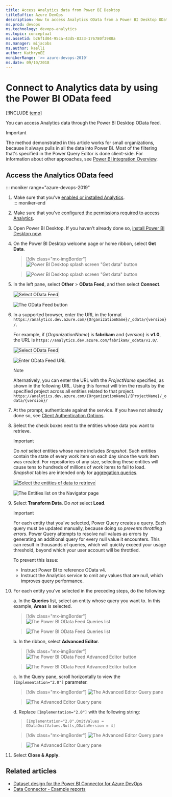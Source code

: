 ```yaml
---
title: Access Analytics data from Power BI Desktop
titleSuffix: Azure DevOps
description: How to access Analytics OData from a Power BI Desktop OData feed for Azure DevOps  
ms.prod: devops
ms.technology: devops-analytics
ms.topic: conceptual
ms.assetid: b26f1d04-95ca-43d5-8333-176780f3980a  
ms.manager: mijacobs
ms.author: kaelli
author: KathrynEE
monikerRange: '>= azure-devops-2019'
ms.date: 09/10/2018
---
```


# Connect to Analytics data by using the Power BI OData feed

[!INCLUDE [temp](../_shared/version-azure-devops.md)] 

You can access Analytics data through the Power BI Desktop OData feed. 

> [!IMPORTANT]  
> The method demonstrated in this article works for small organizations, because it always pulls in all the data into Power BI. Most of the filtering that's specified in the Power Query Editor is done client-side. For information about other approaches, see [Power BI integration Overview](overview.md). 

## Access the Analytics OData feed

::: moniker range="azure-devops-2019"

1. Make sure that you've [enabled or installed Analytics](../dashboards/analytics-extension.md).  
::: moniker-end  
1. Make sure that you've [configured the permissions required to access Analytics](analytics-security.md).  

1. Open Power BI Desktop. If you haven't already done so, [install Power BI Desktop now](https://powerbi.microsoft.com/desktop).  

1. On the Power BI Desktop welcome page or home ribbon, select **Get Data**.

	> [!div class="mx-imgBorder"] 
	> ![Power BI Desktop splash screen "Get data" button](_img/data-connector/get-data-splash-screen.png)

	> ![Power BI Desktop splash screen "Get data" button](_img/data-connector/get-data-splash-screen.png) 

1. In the left pane, select **Other** > **OData Feed**, and then select **Connect**.  

	<img src="_img/pbi2.png" alt="Select OData Feed" style="border: 1px solid #C3C3C3;" />

	![The OData Feed button](_img/pbi2.png)  

1. In a supported browser, enter the URL in the format 
`https://analytics.dev.azure.com/{OrganizationName}/_odata/{version}/`.  

   For example, if {*OrganizationName*} is **fabrikam** and {*version*} is **v1.0**, the URL is `https://analytics.dev.azure.com/fabrikam/_odata/v1.0/`.

   <img src="_img/pbi3.png" alt="Select OData Feed" style="border: 1px solid #C3C3C3;" />

    ![Enter OData Feed URL](_img/pbi3.png)  

   > [!NOTE]  
   >Alternatively, you can enter the URL with the *ProjectName* specified, as shown in the following URL. Using this format will trim the results by the specified project across all entities related to that project. 
   >`https://analytics.dev.azure.com/{OrganizationName}/{ProjectName}/_odata/{version}/` 

1. At the prompt, authenticate against the service. If you have not already done so, see [Client Authentication Options](client-authentication-options.md). 

1. Select the check boxes next to the entities whose data you want to retrieve.

	> [!IMPORTANT]  
	> Do *not* select entities whose name includes *Snapshot*. Such entities contain the state of every work item on each day since the work item was created. For repositories of any size, selecting these entities will cause tens to hundreds of millions of work items to fail to load. *Snapshot* tables are intended only for [aggregation queries](../extend-analytics/odata-query-guidelines.md).

	<img src="_img/pbi4.png" alt="Select the entities of data to retrieve" style="border: 1px solid #C3C3C3;" />

    ![The Entities list on the Navigator page](_img/pbi4.png)

1. Select **Transform Data**. Do *not* select **Load**. 

   > [!IMPORTANT]
   > For each entity that you've selected, Power Query creates a query. Each query must be updated manually, because doing so *prevents throttling errors*. Power Query attempts to resolve null values as errors by generating an additional query for every null value it encounters. This can result in thousands of queries, which will quickly exceed your usage threshold, beyond which your user account will be throttled.
   >   
   > To prevent this issue:  
   > - Instruct Power BI to reference OData v4.
   > - Instruct the Analytics service to omit any values that are null, which improves query performance.

1. For each entity you've selected in the preceding steps, do the following:

    a. In the **Queries** list, select an entity whose query you want to. In this example, **Areas** is selected.
      
    > [!div class="mx-imgBorder"] 
    > ![The Power BI OData Feed Queries list](_img/pbi5.png)

    > ![The Power BI OData Feed Queries list](_img/pbi5.png)  
    
    b. In the ribbon, select **Advanced Editor**.
    
    > [!div class="mx-imgBorder"] 
    > ![The Power BI OData Feed Advanced Editor button](_img/AdvancedEditor.png)

    > ![The Power BI OData Feed Advanced Editor button](_img/AdvancedEditor.png)
    
    c. In the Query pane, scroll horizontally to view the `[Implementation="2.0"]` parameter.
    
    > [!div class="mx-imgBorder"] 
    > ![The Advanced Editor Query pane](_img/odataquery-powerbi-advancededitor1.png)

    > ![The Advanced Editor Query pane](_img/odataquery-powerbi-advancededitor1.png)
    
    d. Replace `[Implementation="2.0"]` with the following string:  
    > `[Implementation="2.0",OmitValues = ODataOmitValues.Nulls,ODataVersion = 4]` 
    
    > [!div class="mx-imgBorder"] 
    > ![The Advanced Editor Query pane](_img/odataquery-powerbi-advancededitor2.png)

    > ![The Advanced Editor Query pane](_img/odataquery-powerbi-advancededitor2.png)
    
1. Select **Close & Apply**. 

## Related articles

- [Dataset design for the Power BI Connector for Azure DevOps](data-connector-dataset.md)
- [Data Connector - Example reports](data-connector-examples.md)